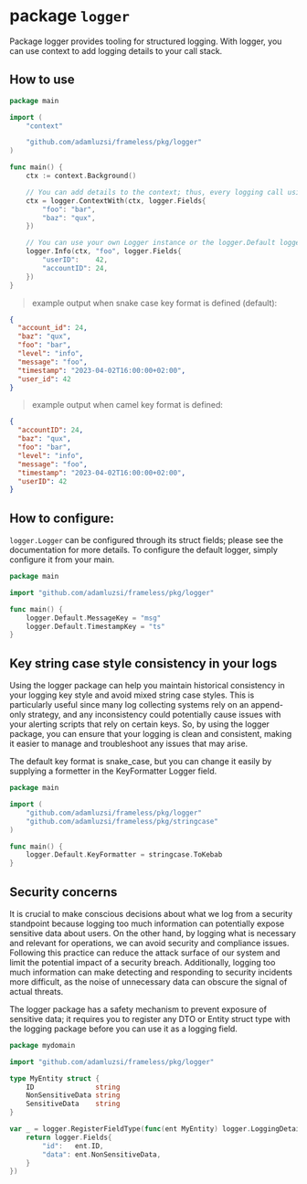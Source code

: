 # package `logger`

Package logger provides tooling for structured logging.
With logger, you can use context to add logging details to your call stack.

## How to use

```go
package main

import (
	"context"

	"github.com/adamluzsi/frameless/pkg/logger"
)

func main() {
	ctx := context.Background()

	// You can add details to the context; thus, every logging call using this context will inherit the details.
	ctx = logger.ContextWith(ctx, logger.Fields{
		"foo": "bar",
		"baz": "qux",
	})

	// You can use your own Logger instance or the logger.Default logger instance if you plan to log to the STDOUT. 
	logger.Info(ctx, "foo", logger.Fields{
		"userID":    42,
		"accountID": 24,
	})
}

```

> example output when snake case key format is defined (default):
```json
{
  "account_id": 24,
  "baz": "qux",
  "foo": "bar",
  "level": "info",
  "message": "foo",
  "timestamp": "2023-04-02T16:00:00+02:00",
  "user_id": 42
}
```

> example output when camel key format is defined:
```json
{
  "accountID": 24,
  "baz": "qux",
  "foo": "bar",
  "level": "info",
  "message": "foo",
  "timestamp": "2023-04-02T16:00:00+02:00",
  "userID": 42
}
```

## How to configure:

`logger.Logger` can be configured through its struct fields; please see the documentation for more details.
To configure the default logger, simply configure it from your main.

```go
package main

import "github.com/adamluzsi/frameless/pkg/logger"

func main() {
    logger.Default.MessageKey = "msg"
    logger.Default.TimestampKey = "ts"
}
```

## Key string case style consistency in your logs 

Using the logger package can help you maintain historical consistency in your logging key style
and avoid mixed string case styles.
This is particularly useful since many log collecting systems rely on an append-only strategy,
and any inconsistency could potentially cause issues with your alerting scripts that rely on certain keys. 
So, by using the logger package, you can ensure that your logging is clean and consistent, 
making it easier to manage and troubleshoot any issues that may arise.

The default key format is snake_case, but you can change it easily by supplying a formetter in the KeyFormatter Logger field.

```go
package main

import (
	"github.com/adamluzsi/frameless/pkg/logger"
	"github.com/adamluzsi/frameless/pkg/stringcase"
)

func main() {
	logger.Default.KeyFormatter = stringcase.ToKebab
}

```

## Security concerns

It is crucial to make conscious decisions about what we log from a security standpoint 
because logging too much information can potentially expose sensitive data about users.
On the other hand, by logging what is necessary and relevant for operations,
we can avoid security and compliance issues.
Following this practice can reduce the attack surface of our system and limit the potential impact of a security breach.
Additionally, logging too much information can make detecting and responding to security incidents more difficult,
as the noise of unnecessary data can obscure the signal of actual threats.

The logger package has a safety mechanism to prevent exposure of sensitive data; 
it requires you to register any DTO or Entity struct type with the logging package
before you can use it as a logging field.

```go
package mydomain

import "github.com/adamluzsi/frameless/pkg/logger"

type MyEntity struct {
	ID               string
	NonSensitiveData string
	SensitiveData    string
}

var _ = logger.RegisterFieldType(func(ent MyEntity) logger.LoggingDetail {
	return logger.Fields{
		"id":   ent.ID,
		"data": ent.NonSensitiveData,
	}
})

```
